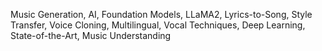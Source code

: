 Music Generation, AI, Foundation Models, LLaMA2, Lyrics-to-Song, Style Transfer, Voice Cloning, Multilingual, Vocal Techniques, Deep Learning, State-of-the-Art, Music Understanding
